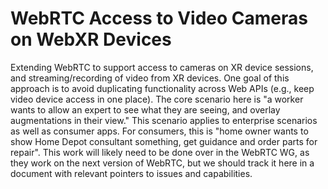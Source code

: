 # WebRTC Access to Video Cameras on WebXR Devices

 Extending WebRTC to support access to cameras on XR device sessions, and streaming/recording of video from XR devices. One goal of this approach is to avoid duplicating functionality across Web APIs (e.g., keep video device access in one place).  The core scenario here is "a worker wants to allow an expert to see what they are seeing, and overlay augmentations in their view." This scenario applies to enterprise scenarios as well as consumer apps. For consumers, this is "home owner wants to show Home Depot consultant something, get guidance and order parts for repair". This work will likely need to be done over in the WebRTC WG, as they work on the next version of WebRTC, but we should track it here in a document with relevant pointers to issues and capabilities. 